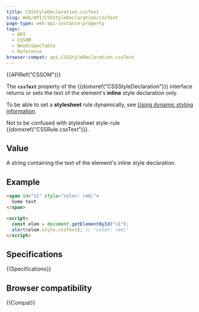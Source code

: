 ```yaml
---
title: CSSStyleDeclaration.cssText
slug: Web/API/CSSStyleDeclaration/cssText
page-type: web-api-instance-property
tags:
  - API
  - CSSOM
  - NeedsSpecTable
  - Reference
browser-compat: api.CSSStyleDeclaration.cssText
---
```


{{APIRef("CSSOM")}}

The **`cssText`** property of the {{domxref("CSSStyleDeclaration")}} interface returns or sets the text of the element's **inline** style declaration only.

To be able to set a **stylesheet** rule dynamically, see [Using dynamic styling information](/en-US/docs/Web/API/CSS_Object_Model/Using_dynamic_styling_information).

Not to be confused with stylesheet style-rule {{domxref("CSSRule.cssText")}}.

## Value

A string containing the text of the element's inline style declaration.

## Example

```html
<span id="s1" style="color: red;">
  Some text
</span>

<script>
  const elem = document.getElementById("s1");
  alert(elem.style.cssText); // "color: red;"
</script>
```

## Specifications

{{Specifications}}

## Browser compatibility

{{Compat}}
